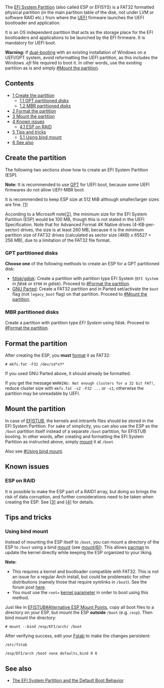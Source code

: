 The [EFI System Partition](https://en.wikipedia.org/wiki/EFI_System_partition "wikipedia:EFI System partition") (also called ESP or EFISYS) is a FAT32 formatted physical partition (in the main partition table of the disk, not under LVM or software RAID etc.) from where the [UEFI](/index.php/UEFI "UEFI") firmware launches the UEFI bootloader and application.

It is an OS independent partition that acts as the storage place for the EFI bootloaders and applications to be launched by the EFI firmware. It is mandatory for UEFI boot.

**Warning:** If [dual-booting](/index.php/Dual_boot_with_Windows "Dual boot with Windows") with an existing installation of Windows on a UEFI/GPT system, avoid reformatting the UEFI partition, as this includes the Windows *.efi* file required to boot it. In other words, use the existing partition as is and simply [#Mount the partition](#Mount_the_partition).

## Contents

*   [1 Create the partition](#Create_the_partition)
    *   [1.1 GPT partitioned disks](#GPT_partitioned_disks)
    *   [1.2 MBR partitioned disks](#MBR_partitioned_disks)
*   [2 Format the partition](#Format_the_partition)
*   [3 Mount the partition](#Mount_the_partition)
*   [4 Known issues](#Known_issues)
    *   [4.1 ESP on RAID](#ESP_on_RAID)
*   [5 Tips and tricks](#Tips_and_tricks)
    *   [5.1 Using bind mount](#Using_bind_mount)
*   [6 See also](#See_also)

## Create the partition

The following two sections show how to create an EFI System Partition (ESP).

**Note:** It is recommended to use [GPT](/index.php/GPT "GPT") for UEFI boot, because some UEFI firmwares do not allow UEFI-MBR boot.

It is recommended to keep ESP size at 512 MiB although smaller/larger sizes are fine. [[1]](http://www.rodsbooks.com/efi-bootloaders/principles.html)

According to a Microsoft note[[2]](http://technet.microsoft.com/en-us/library/hh824839.aspx#DiskPartitionRules), the minimum size for the EFI System Partition (ESP) would be 100 MB, though this is not stated in the UEFI Specification. Note that for Advanced Format 4K Native drives (4-KB-per-sector) drives, the size is at least 260 MB, because it is the minimum partition size of FAT32 drives (calculated as sector size (4KB) x 65527 = 256 MB), due to a limitation of the FAT32 file format.

### GPT partitioned disks

**Choose one** of the following methods to create an ESP for a GPT partitioned disk:

*   [fdisk/gdisk](/index.php/Fdisk "Fdisk"): Create a partition with partition type EFI System (`EFI System` in *fdisk* or `EF00` in *gdisk*). Proceed to [#Format the partition](#Format_the_partition).
*   [GNU Parted](/index.php/GNU_Parted "GNU Parted"): Create a FAT32 partition and in Parted set/activate the `boot` flag (not `legacy_boot` flag) on that partition. Proceed to [#Mount the partition](#Mount_the_partition).

### MBR partitioned disks

Create a partition with partition type *EFI System* using fdisk. Proceed to [#Format the partition](#Format_the_partition).

## Format the partition

After creating the ESP, you **must** [format](/index.php/File_systems#Formatting "File systems") it as FAT32:

```
# mkfs.fat -F32 /dev/sd*xY*

```

If you used GNU Parted above, it should already be formatted.

If you get the message `WARNING: Not enough clusters for a 32 bit FAT!`, reduce cluster size with `mkfs.fat -s2 -F32 ...` or `-s1`; otherwise the partition may be unreadable by UEFI.

## Mount the partition

In case of [EFISTUB](/index.php/EFISTUB "EFISTUB"), the kernels and initramfs files should be stored in the EFI System Partition. For sake of simplicity, you can also use the ESP as the `/boot` partition itself instead of a separate `/boot` partition, for EFISTUB booting. In other words, after creating and formatting the EFI System Partition as instructed above, simply [mount](/index.php/Mount "Mount") it at `/boot`.

Also see [#Using bind mount](#Using_bind_mount).

## Known issues

### ESP on RAID

It is possible to make the ESP part of a RAID1 array, but doing so brings the risk of data corruption, and further considerations need to be taken when creating the ESP. See [[3]](https://bbs.archlinux.org/viewtopic.php?pid=1398710#p1398710) and [[4]](https://bbs.archlinux.org/viewtopic.php?pid=1390741#p1390741) for details.

## Tips and tricks

### Using bind mount

Instead of mounting the ESP itself to `/boot`, you can mount a directory of the ESP to `/boot` using a bind [mount](/index.php/Mount "Mount") (see [mount(8)](http://man7.org/linux/man-pages/man8/mount.8.html)). This allows [pacman](/index.php/Pacman "Pacman") to update the kernel directly while keeping the ESP organized to your liking.

**Note:**

*   This requires a kernel and bootloader compatible with FAT32\. This is not an issue for a regular Arch install, but could be problematic for other distributions (namely those that require symlinks in `/boot`). See the forum post [here](https://bbs.archlinux.org/viewtopic.php?pid=1331867#p1331867).
*   You *must* use the `root=` [kernel parameter](/index.php/Kernel_parameters#Parameter_list "Kernel parameters") in order to boot using this method.

Just like in [EFISTUB#Alternative ESP Mount Points](/index.php/EFISTUB#Alternative_ESP_Mount_Points "EFISTUB"), copy all boot files to a directory on your ESP, but mount the ESP **outside** `/boot` (e.g. `/esp`). Then bind mount the directory:

```
# mount --bind /esp/EFI/arch/ /boot

```

After verifying success, edit your [Fstab](/index.php/Fstab "Fstab") to make the changes persistent:

 `/etc/fstab` 
```
/esp/EFI/arch /boot none defaults,bind 0 0

```

## See also

*   [The EFI System Partition and the Default Boot Behavior](http://blog.uncooperative.org/blog/2014/02/06/the-efi-system-partition/)